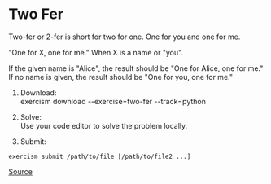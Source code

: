 # Two Fer
Two-fer or 2-fer is short for two for one. One for you and one for me.

"One for X, one for me."
When X is a name or "you".

If the given name is "Alice", the result should be "One for Alice, one for me." If no name is given, the result should be "One for you, one for me."

1. Download:<br/>
exercism download --exercise=two-fer --track=python

2. Solve:<br/>
Use your code editor to solve the problem locally.

3. Submit:<br/>
```text
exercism submit /path/to/file [/path/to/file2 ...]
```

[Source](https://en.wikipedia.org/wiki/Two-fer)